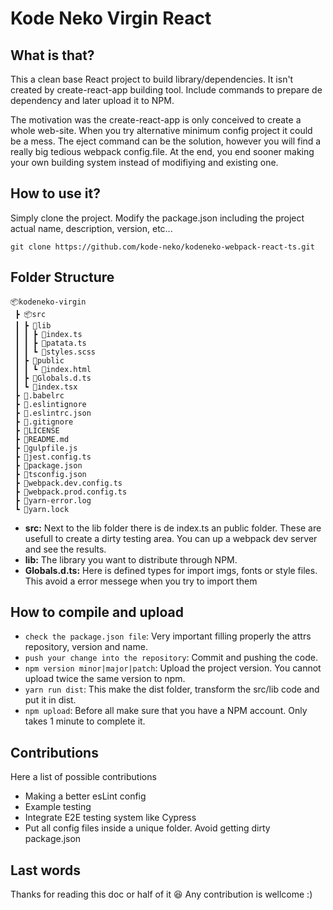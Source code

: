 # Kode Neko Virgin React

## What is that?

This a clean base React project to build library/dependencies. It isn't created by create-react-app building tool. Include commands to prepare de dependency and later upload it to NPM.

The motivation was the create-react-app is only conceived to create a whole web-site. When you try alternative minimum config project it could be a mess. The eject command can be the solution, however you will find a really big tedious webpack config.file. At the end, you end sooner making your own building system instead of modifiying and existing one.

## How to use it?

Simply clone the project. Modify the package.json including the project actual name, description, version, etc...

```
git clone https://github.com/kode-neko/kodeneko-webpack-react-ts.git
```

## Folder Structure

```
📦kodeneko-virgin
 ┣ 📦src
 ┃ ┣ 📂lib
 ┃ ┃ ┣ 📜index.ts
 ┃ ┃ ┣ 📜patata.ts
 ┃ ┃ ┗ 📜styles.scss
 ┃ ┣ 📂public
 ┃ ┃ ┗ 📜index.html
 ┃ ┣ 📜Globals.d.ts
 ┃ ┗ 📜index.tsx
 ┣ 📜.babelrc
 ┣ 📜.eslintignore
 ┣ 📜.eslintrc.json
 ┣ 📜.gitignore
 ┣ 📜LICENSE
 ┣ 📜README.md
 ┣ 📜gulpfile.js
 ┣ 📜jest.config.ts
 ┣ 📜package.json
 ┣ 📜tsconfig.json
 ┣ 📜webpack.dev.config.ts
 ┣ 📜webpack.prod.config.ts
 ┣ 📜yarn-error.log
 ┗ 📜yarn.lock
```

- **src:** Next to the lib folder there is de index.ts an public folder. These are usefull to create a dirty testing area. You can up a webpack dev server and see the results.
- **lib:** The library you want to distribute through NPM.
- **Globals.d.ts:** Here is defined types for import imgs, fonts or style files. This avoid a error messege when you try to import them

## How to compile and upload

- `check the package.json file`: Very important filling properly the attrs repository, version and name.
- `push your change into the repository`: Commit and pushing the code.
- `npm version minor|major|patch`: Upload the project version. You cannot upload twice the same version to npm.
- `yarn run dist`: This make the dist folder, transform the src/lib code and put it in dist.
- `npm upload`: Before all make sure that you have a NPM account. Only takes 1 minute to complete it.

## Contributions

Here a list of possible contributions

- Making a better esLint config
- Example testing
- Integrate E2E testing system like Cypress
- Put all config files inside a unique folder. Avoid getting dirty package.json

## Last words

Thanks for reading this doc or half of it :laughing: Any contribution is wellcome :)

